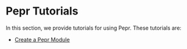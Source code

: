 # Pepr Tutorials

In this section, we provide tutorials for using Pepr. These tutorials are:

- [Create a Pepr Module](./10_create-pepr-module.md)
